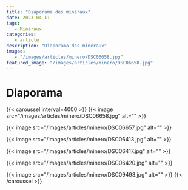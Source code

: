 ```yaml
---
title: "Diaporama des minéraux"
date: 2023-04-11
tags: 
   - Minéraux
categories:
   - article
description: "Diaporama des minéraux"
images:
   - "/images/articles/minero/DSC06658.jpg"
featured_image: "/images/articles/minero/DSC06658.jpg"
---
```


# Diaporama
{{< caroussel interval=4000 >}}
   {{< image src="/images/articles/minero/DSC06658.jpg" alt="" >}} 

   {{< image src="/images/articles/minero/DSC06657.jpg" alt="" >}} 

   {{< image src="/images/articles/minero/DSC06413.jpg" alt="" >}} 

   {{< image src="/images/articles/minero/DSC06417.jpg" alt="" >}} 

   {{< image src="/images/articles/minero/DSC06420.jpg" alt="" >}} 

   {{< image src="/images/articles/minero/DSC09493.jpg" alt="" >}} 
{{< /caroussel >}}

